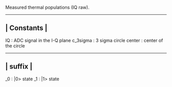 Measured thermal populations (IQ raw).

-------------
| Constants | 
-------------  
IQ          : ADC signal in the I-Q plane
c_3sigma    : 3 sigma circle
center      : center of the circle

---------- 
| suffix |
----------
_0          : \|0\> state
_1          : \|1\> state
